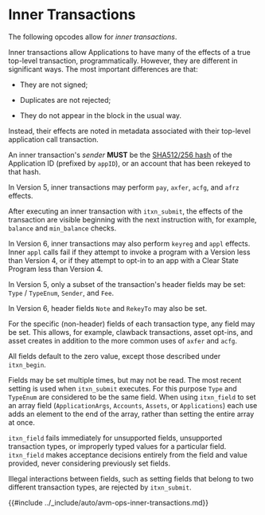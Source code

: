 # Inner Transactions

The following opcodes allow for _inner transactions_.

Inner transactions allow Applications to have many of the effects of a true top-level
transaction, programmatically. However, they are different in significant ways.
The most important differences are that:

- They are not signed;

- Duplicates are not rejected;

- They do not appear in the block in the usual way.

Instead, their effects are noted in metadata associated with their top-level application
call transaction.

An inner transaction's _sender_ **MUST** be the [SHA512/256 hash](../crypto/crypto-sha512.md)
of the Application ID (prefixed by `appID`), or an account that has been rekeyed
to that hash.

In Version 5, inner transactions may perform `pay`, `axfer`, `acfg`, and `afrz` effects. 

After executing an inner transaction with `itxn_submit`, the effects of the transaction
are visible beginning with the next instruction with, for example, `balance` and
`min_balance` checks.

In Version 6, inner transactions may also perform `keyreg` and `appl` effects. Inner
`appl` calls fail if they attempt to invoke a program with a Version less than Version
4, or if they attempt to opt-in to an app with a Clear State Program less than Version 4.

In Version 5, only a subset of the transaction's header fields may be set: `Type` / 
`TypeEnum`, `Sender`, and `Fee`.

In Version 6, header fields `Note` and `RekeyTo` may also be set.

For the specific (non-header) fields of each transaction type, any field may be set.
This allows, for example, clawback transactions, asset opt-ins, and asset creates
in addition to the more common uses of `axfer` and `acfg`.

All fields default to the zero value, except those described under `itxn_begin`.

Fields may be set multiple times, but may not be read. The most recent setting is
used when `itxn_submit` executes. For this purpose `Type` and `TypeEnum` are considered
to be the same field. When using `itxn_field` to set an array field (`ApplicationArgs`,
`Accounts`, `Assets`, or `Applications`) each use adds an element to the end of
the array, rather than setting the entire array at once.

`itxn_field` fails immediately for unsupported fields, unsupported transaction types,
or improperly typed values for a particular field. `itxn_field` makes acceptance
decisions entirely from the field and value provided, never considering previously
set fields.

Illegal interactions between fields, such as setting fields that belong to two different
transaction types, are rejected by `itxn_submit`.

{{#include ../_include/auto/avm-ops-inner-transactions.md}}